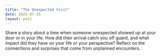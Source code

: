 ```yaml
---
title: "The Unexpected Visit"
date: 2025-07-25
layout: post
---
```


Share a story about a time when someone unexpected showed up at your door or in your life. How did their arrival catch you off guard, and what impact did they have on your life or your perspective? Reflect on the connections and surprises that come from unplanned encounters.
